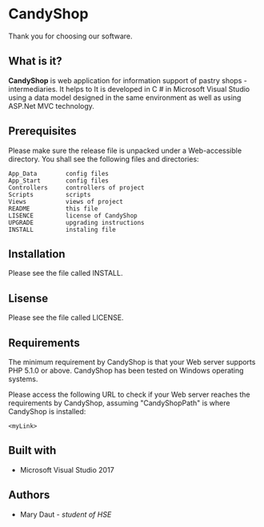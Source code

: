 CandyShop
===========
Thank you for choosing our software.

What is it?
-----------
**CandyShop** is web application for information support of pastry shops - 
intermediaries.  It helps to It is developed in C # in Microsoft Visual Studio using a data 
model designed in the same environment as well as using ASP.Net MVC technology.

Prerequisites
-----------
Please make sure the release file is unpacked under a Web-accessible directory. 
You shall see the following files and directories:
    
    App_Data        config files
    App_Start       config files
    Controllers     controllers of project
    Scripts         scripts
    Views           views of project
    README          this file
    LISENCE         license of CandyShop
    UPGRADE         upgrading instructions
    INSTALL         instaling file

Installation
------------
Please see the file called INSTALL.

Lisense
-------
Please see the file called LICENSE.

Requirements
------------
The minimum requirement by CandyShop is that your Web server supports PHP 5.1.0 
or above. CandyShop has been tested on Windows operating systems.

Please access the following URL to check if your Web server reaches the 
requirements by CandyShop, assuming "CandyShopPath" is where CandyShop is installed:

    <myLink>
    
Built with
----------
* Microsoft Visual Studio 2017

Authors
-------
* Mary Daut - *student of HSE*
